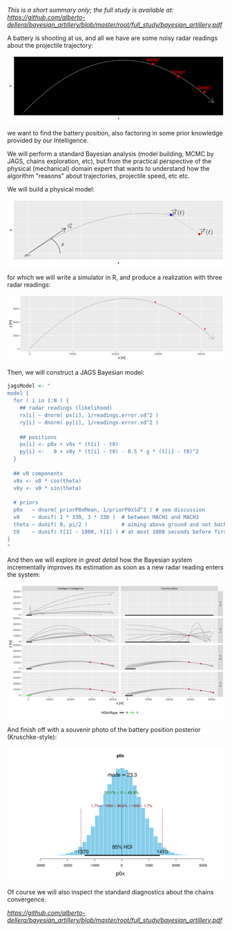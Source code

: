 *This is a short summary only; the full study is available at:*   
*https://github.com/alberto-dellera/bayesian_artillery/blob/master/root/full_study/bayesian_artillery.pdf*

A battery is shooting at us, and all we have are some noisy radar readings about the projectile trajectory:

![](root/full_study/static_images/simulate_cartoon-1.png)

we want to find the battery position, also factoring in some prior knowledge provided by our Intelligence.

We will perform a standard Bayesian analysis (model building, MCMC by JAGS, chains exploration, etc), but from the practical perspective of the physical (mechanical) domain expert that wants to understand how the algorithm "reasons" about trajectories, projectile speed, etc etc.

We will build a physical model:

![](root/full_study/static_images/physical_model_figure-1.png)

for which we will write a simulator in R, and produce a realization with three radar readings:

![](root/full_study/bayesian_artillery_files/figure-html/simulate-1.png)

Then, we will construct a JAGS Bayesian model:

``` r
jagsModel <- "
model {
  for ( i in 1:N ) {
    ## radar readings (likelihood)
    rx[i] ~ dnorm( px[i], 1/readings.error.sd^2 )
    ry[i] ~ dnorm( py[i], 1/readings.error.sd^2 )
    
    ## positions 
    px[i] <- p0x + v0x * (t[i] - t0)
    py[i] <-   0 + v0y * (t[i] - t0) - 0.5 * g * (t[i] - t0)^2
  }
  
  ## v0 components
  v0x <- v0 * cos(theta)
  v0y <- v0 * sin(theta)
    
  # priors   
  p0x   ~ dnorm( priorP0xMean, 1/priorP0xSd^2 ) # see discussion
  v0    ~ dunif( 1 * 330, 3 * 330 )  # between MACH1 and MACH3
  theta ~ dunif( 0, pi/2 )           # aiming above ground and not backwards
  t0    ~ dunif( t[1] - 1000, t[1] ) # at most 1000 seconds before first radar reading time
}
" 
```

And then we will explore *in great detail* how the Bayesian system incrementally improves its estimation as soon as a new radar reading enters the system:

![](root/full_study/bayesian_artillery_files/figure-html/plot_full-1.png)

And finish off with a souvenir photo of the battery position posterior (Kruschke-style):

![](root/full_study/bayesian_artillery_files/figure-html/jags_posterior-1.png)

Of course we will also inspect the standard diagnostics about the chains convergence.

*https://github.com/alberto-dellera/bayesian_artillery/blob/master/root/full_study/bayesian_artillery.pdf*



